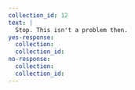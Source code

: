 ```yaml
---
collection_id: 12
text: |
  Stop. This isn't a problem then.
yes-response:
  collection: 
  collection_id: 
no-response:
  collection: 
  collection_id: 
---
```

